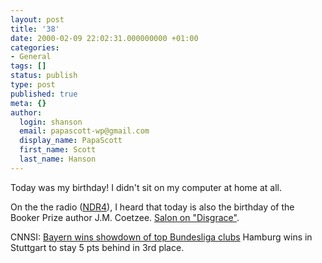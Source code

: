 ```yaml
---
layout: post
title: '38'
date: 2000-02-09 22:02:31.000000000 +01:00
categories:
- General
tags: []
status: publish
type: post
published: true
meta: {}
author:
  login: shanson
  email: papascott-wp@gmail.com
  display_name: PapaScott
  first_name: Scott
  last_name: Hanson
---
```

<p>Today was my birthday! I didn't sit on my computer at home at all.</p>
<p>On the the radio (<a href="http://www.ndr4.de">NDR4</a>), I heard that today is also the birthday of the Booker Prize author J.M. Coetzee. <a href="http://www.salon.com/books/review/1999/11/05/coetzee/">Salon on "Disgrace"</a>.</p>
<p>CNNSI: <a href="http://cnnsi.com/soccer/world/news/2000/02/09/german_roundup_ap/index.html">Bayern wins showdown of top Bundesliga clubs</a> Hamburg wins in Stuttgart to stay 5 pts behind in 3rd place.</p>
